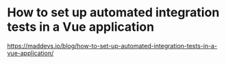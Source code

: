 # How to set up automated integration tests in a Vue application

https://maddevs.io/blog/how-to-set-up-automated-integration-tests-in-a-vue-application/
